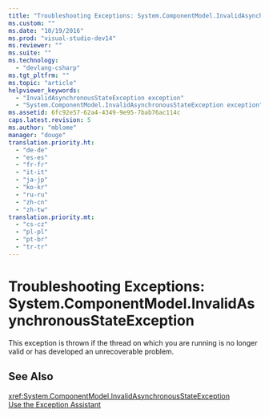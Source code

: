 ```yaml
---
title: "Troubleshooting Exceptions: System.ComponentModel.InvalidAsynchronousStateException | hehe"
ms.custom: ""
ms.date: "10/19/2016"
ms.prod: "visual-studio-dev14"
ms.reviewer: ""
ms.suite: ""
ms.technology: 
  - "devlang-csharp"
ms.tgt_pltfrm: ""
ms.topic: "article"
helpviewer_keywords: 
  - "InvalidAsynchronousStateException exception"
  - "System.ComponentModel.InvalidAsynchronousStateException exception"
ms.assetid: 6fc92e57-62a4-4349-9e95-7bab76ac114c
caps.latest.revision: 5
ms.author: "mblome"
manager: "douge"
translation.priority.ht: 
  - "de-de"
  - "es-es"
  - "fr-fr"
  - "it-it"
  - "ja-jp"
  - "ko-kr"
  - "ru-ru"
  - "zh-cn"
  - "zh-tw"
translation.priority.mt: 
  - "cs-cz"
  - "pl-pl"
  - "pt-br"
  - "tr-tr"
---
```

# Troubleshooting Exceptions: System.ComponentModel.InvalidAsynchronousStateException
This exception is thrown if the thread on which you are running is no longer valid or has developed an unrecoverable problem.  
  
## See Also  
 <xref:System.ComponentModel.InvalidAsynchronousStateException>   
 [Use the Exception Assistant](../Topic/How%20to:%20Use%20the%20Exception%20Assistant.md)